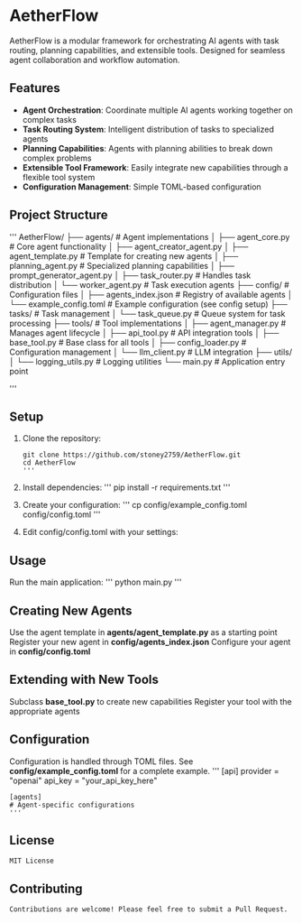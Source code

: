 # AetherFlow

AetherFlow is a modular framework for orchestrating AI agents with task routing, planning capabilities, and extensible tools. Designed for seamless agent collaboration and workflow automation.

## Features

- **Agent Orchestration**: Coordinate multiple AI agents working together on complex tasks
- **Task Routing System**: Intelligent distribution of tasks to specialized agents
- **Planning Capabilities**: Agents with planning abilities to break down complex problems
- **Extensible Tool Framework**: Easily integrate new capabilities through a flexible tool system
- **Configuration Management**: Simple TOML-based configuration

## Project Structure
'''
AetherFlow/
├── agents/                 # Agent implementations
│   ├── agent_core.py       # Core agent functionality
│   ├── agent_creator_agent.py
│   ├── agent_template.py   # Template for creating new agents
│   ├── planning_agent.py   # Specialized planning capabilities
│   ├── prompt_generator_agent.py
│   ├── task_router.py      # Handles task distribution
│   └── worker_agent.py     # Task execution agents
├── config/                 # Configuration files
│   ├── agents_index.json   # Registry of available agents
│   └── example_config.toml # Example configuration (see config setup)
├── tasks/                  # Task management
│   └── task_queue.py       # Queue system for task processing
├── tools/                  # Tool implementations
│   ├── agent_manager.py    # Manages agent lifecycle
│   ├── api_tool.py         # API integration tools
│   ├── base_tool.py        # Base class for all tools
│   ├── config_loader.py    # Configuration management
│   └── llm_client.py       # LLM integration
├── utils/
│   └── logging_utils.py    # Logging utilities
└── main.py                 # Application entry point

'''

## Setup

1. Clone the repository:
   ```
   git clone https://github.com/stoney2759/AetherFlow.git
   cd AetherFlow
   '''

2. Install dependencies:
    '''
    pip install -r requirements.txt
    '''

3. Create your configuration:
    '''
    cp config/example_config.toml config/config.toml
    '''

4. Edit config/config.toml with your settings:

## Usage
Run the main application:
    '''
    python main.py
    '''

## Creating New Agents

Use the agent template in **agents/agent_template.py** as a starting point
Register your new agent in **config/agents_index.json**
Configure your agent in **config/config.toml**

## Extending with New Tools

Subclass **base_tool.py** to create new capabilities
Register your tool with the appropriate agents

## Configuration
Configuration is handled through TOML files. See **config/example_config.toml** for a complete example.
    '''
    [api]
    provider = "openai"
    api_key = "your_api_key_here"

    [agents]
    # Agent-specific configurations
    '''

## License
    MIT License

## Contributing
    Contributions are welcome! Please feel free to submit a Pull Request.